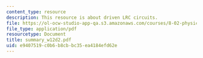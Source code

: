 ```yaml
---
content_type: resource
description: This resource is about driven LRC circuits.
file: https://ol-ocw-studio-app-qa.s3.amazonaws.com/courses/8-02-physics-ii-electricity-and-magnetism-spring-2007/e9407519c0b6b8cbbc35ea4184efd62e_summary_w12d2.pdf
file_type: application/pdf
resourcetype: Document
title: summary_w12d2.pdf
uid: e9407519-c0b6-b8cb-bc35-ea4184efd62e
---
```

